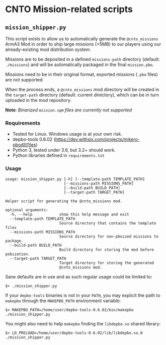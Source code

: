 # CNTO Mission-related scripts

## `mission_shipper.py`

This script exists to allow us to automatically generate the `@cnto_missions`
ArmA3 Mod in order to ship large missions (>5MB) to our players using our
already-existing mod distribution system.

Missions are to be deposited in a defined `missions-path` directory (default:
`./missions`) and will be automatically packaged in the final `mission.pbo`.

Missions need to be in their original format, exported missions (`.pbo` files)
are not supported.

When the process ends, a `@cnto_missions` mod directory will be created in the
`target-path` directory (default: current directory), which can be in turn
uploaded in the mod repository.

**Note**: *Binarized `mission.sqm` files are currently not supported*

### Requirements

* Tested for Linux. Windows usage is at your own risk.
* depbo-tools 0.6.02 (https://dev.withsix.com/projects/mikero-pbodll/files)
* Python 3, tested under 3.6, but 3.2+ should work.
* Python libraries defined in `requirements.txt`

### Usage

```
usage: mission_shipper.py [-h] [--template-path TEMPLATE_PATH]
                          [--missions-path MISSIONS_PATH]
                          [--build-path BUILD_PATH]
                          [--target-path TARGET_PATH]

Helper script for generating the @cnto_missions mod.

optional arguments:
  -h, --help            show this help message and exit
  --template-path TEMPLATE_PATH
                        Source directory that contains the template files
  --missions-path MISSIONS_PATH
                        Source directory for non-pboized missions to package.
  --build-path BUILD_PATH
                        Build directory for storing the mod before pobization.
  --target-path TARGET_PATH
                        Target directory for storing the generated
                        @cnto_missions mod.
```

Sane defaults are in use and as such regular usage could be limited to:

```
$> ./mission_shipper.py
```

If your `depbo-tools` binaries is not in your `PATH`, you may explicit the path to
`makepbo` through the `MAKEPBO_PATH` environment variable:

```
$> MAKEPBO_PATH=/home/user/depbo-tools-0.6.02/bin/makepbo ./mission_shipper.py
```

You might also need to help `makepbo` finding the `libdepbo.so` shared library:

```
$> LD_PRELOAD=/home/user/depbo-tools-0.6.02/lib/libdepbo.so.0 ./mission_shipper.py
```
